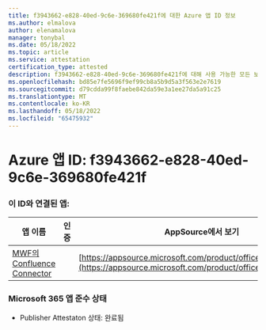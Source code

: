 ```yaml
---
title: f3943662-e828-40ed-9c6e-369680fe421f에 대한 Azure 앱 ID 정보
ms.author: elmalova
author: elenamalova
manager: tonybal
ms.date: 05/18/2022
ms.topic: article
ms.service: attestation
certification_type: attested
description: f3943662-e828-40ed-9c6e-369680fe421f에 대해 사용 가능한 모든 보안 및 규정 준수 정보입니다.
ms.openlocfilehash: bd85e7fe5696f9ef99cb8a5b9d5a3f563e2e7619
ms.sourcegitcommit: d79cdda99f8faebe842da59e3a1ee27da5a91c25
ms.translationtype: MT
ms.contentlocale: ko-KR
ms.lasthandoff: 05/18/2022
ms.locfileid: "65475932"
---
```

# <a name="azure-app-id-f3943662-e828-40ed-9c6e-369680fe421f"></a>Azure 앱 ID: f3943662-e828-40ed-9c6e-369680fe421f


### <a name="apps-associated-with-this-id"></a>이 ID와 연결된 앱:
| **앱 이름** | **인증** | **AppSource에서 보기** |
|--------------|---------------|-----------------------|
| [MWF의 Confluence Connector](../forward/WA200001604.md) |  | [https://appsource.microsoft.com/product/office/WA200001604](https://appsource.microsoft.com/product/office/WA200001604) |

### <a name="microsoft-365-app-compliance-status"></a>Microsoft 365 앱 준수 상태
- Publisher Attestaton 상태: 완료됨
